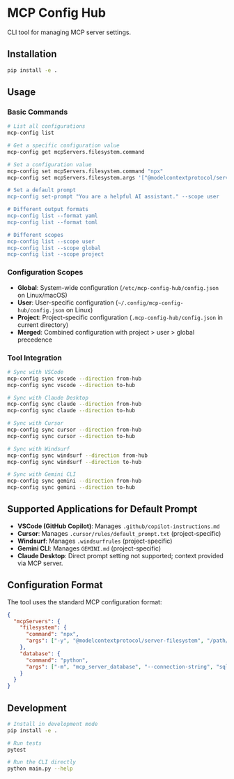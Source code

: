 # MCP Config Hub

CLI tool for managing MCP server settings.

## Installation

```bash
pip install -e .
```

## Usage

### Basic Commands

```bash
# List all configurations
mcp-config list

# Get a specific configuration value
mcp-config get mcpServers.filesystem.command

# Set a configuration value
mcp-config set mcpServers.filesystem.command "npx"
mcp-config set mcpServers.filesystem.args '["@modelcontextprotocol/server-filesystem", "/path/to/directory"]

# Set a default prompt
mcp-config set-prompt "You are a helpful AI assistant." --scope user

# Different output formats
mcp-config list --format yaml
mcp-config list --format toml

# Different scopes
mcp-config list --scope user
mcp-config list --scope global
mcp-config list --scope project
```

### Configuration Scopes

- **Global**: System-wide configuration (`/etc/mcp-config-hub/config.json` on Linux/macOS)
- **User**: User-specific configuration (`~/.config/mcp-config-hub/config.json` on Linux)
- **Project**: Project-specific configuration (`.mcp-config-hub/config.json` in current directory)
- **Merged**: Combined configuration with project > user > global precedence

### Tool Integration

```bash
# Sync with VSCode
mcp-config sync vscode --direction from-hub
mcp-config sync vscode --direction to-hub

# Sync with Claude Desktop
mcp-config sync claude --direction from-hub
mcp-config sync claude --direction to-hub

# Sync with Cursor
mcp-config sync cursor --direction from-hub
mcp-config sync cursor --direction to-hub

# Sync with Windsurf
mcp-config sync windsurf --direction from-hub
mcp-config sync windsurf --direction to-hub

# Sync with Gemini CLI
mcp-config sync gemini --direction from-hub
mcp-config sync gemini --direction to-hub
```

## Supported Applications for Default Prompt

- **VSCode (GitHub Copilot)**: Manages `.github/copilot-instructions.md`
- **Cursor**: Manages `.cursor/rules/default_prompt.txt` (project-specific)
- **Windsurf**: Manages `.windsurfrules` (project-specific)
- **Gemini CLI**: Manages `GEMINI.md` (project-specific)
- **Claude Desktop**: Direct prompt setting not supported; context provided via MCP server.

## Configuration Format

The tool uses the standard MCP configuration format:

```json
{
  "mcpServers": {
    "filesystem": {
      "command": "npx",
      "args": ["-y", "@modelcontextprotocol/server-filesystem", "/path/to/directory"]
    },
    "database": {
      "command": "python",
      "args": ["-m", "mcp_server_database", "--connection-string", "sqlite:///data.db"]
    }
  }
}
```

## Development

```bash
# Install in development mode
pip install -e .

# Run tests
pytest

# Run the CLI directly
python main.py --help
```